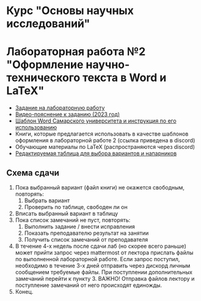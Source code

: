 # Курс "Основы научных исследований"
# Лабораторная работа №2 "Оформление научно-технического текста в Word и LaTeX"

- [Задание на лабораторную работу](https://github.com/itsecd/research-fundamentals/blob/main/lab-2/lab-2-task.pdf)
- [Видео-пояснение к заданию (2023 год)](https://youtu.be/yq67S7RBG7s)
- [Шаблон Word Самарского университета и инструкция по его использованию](https://github.com/itsecd/general)
- Книги, которые предлагается использовать в качестве шаблонов оформления в лабораторной работе 2 (ссылка приведена в discord)
- Обучающие материалы по LaTeX (распространяются через discord)
- [Редактируемая таблица для выбора вариантов и напарников](https://docs.google.com/spreadsheets/d/1xnSgzzRVSq7L0ZuTqUCrg0REKVrJAPJimtxnfRSQ0hc/edit?usp=sharing)

## Схема сдачи

1. Пока выбранный вариант (файл книги) не окажется свободным, повторять:
	1. Выбрать вариант
	2. Проверить по таблице, свободен ли он
2. Вписать выбранный вариант в таблицу
3. Пока список замечаний не пуст, повторять:
	1. Выполнить задание / внести исправления
	2. Показать преподавателю результат на занятии
	3. Получить список замечаний от преподавателя
4. В течение 4-х недель после сдачи лаб (но скорее всего раньше) может прийти запрос через mattermost от лектора прислать файлы по выполненной лабораторной работе. Если запрос поступил, необходимо в течение 3-х дней отправить через дискорд личным сообщением требуемые файлы. При поступлении дополнительных замечаний перейти к пункту 3. ВАЖНО! Отправка файлов лектору и поступление замечаний от него происходят единожды.
5. Конец.
